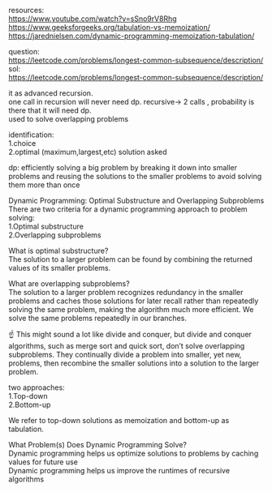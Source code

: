 resources:<br>
https://www.youtube.com/watch?v=sSno9rV8Rhg<br>
https://www.geeksforgeeks.org/tabulation-vs-memoization/<br>
https://jarednielsen.com/dynamic-programming-memoization-tabulation/<br>

question:<br>
https://leetcode.com/problems/longest-common-subsequence/description/<br>
sol:<br>
https://leetcode.com/problems/longest-common-subsequence/description/<br>

it as advanced recursion.<br>
one call in recursion will never need dp.
recursive-> 2 calls , probability is there that it will need dp.<br>
used to solve overlapping problems<br>



identification:<br>
1.choice<br>
2.optimal (maximum,largest,etc) solution asked   <br>

dp: efficiently solving a big problem by breaking it down into smaller problems and reusing the solutions to the smaller problems to avoid solving them more than once<br>

Dynamic Programming: Optimal Substructure and Overlapping Subproblems<br>
There are two criteria for a dynamic programming approach to problem solving:<br>
1.Optimal substructure<br>
2.Overlapping subproblems<br>

What is optimal substructure?<br>
The solution to a larger problem can be found by combining the returned values of its smaller problems. <br>

What are overlapping subproblems?<br>
The solution to a larger problem recognizes redundancy in the smaller problems and caches those solutions for later recall rather than repeatedly solving the same problem, making the algorithm much more efficient.
We solve the same problems repeatedly in our branches.<br>
 

☝️ This might sound a lot like divide and conquer, but divide and conquer algorithms, such as merge sort and quick sort, don’t solve overlapping subproblems. They continually divide a problem into smaller, yet new, problems, then recombine the smaller solutions into a solution to the larger problem.<br>

two approaches:<br>
1.Top-down  <br>
2.Bottom-up <br>

We refer to top-down solutions as memoization and bottom-up as tabulation.<br>





What Problem(s) Does Dynamic Programming Solve?<br>
Dynamic programming helps us optimize solutions to problems by caching values for future use<br>
Dynamic programming helps us improve the runtimes of recursive algorithms<br>

